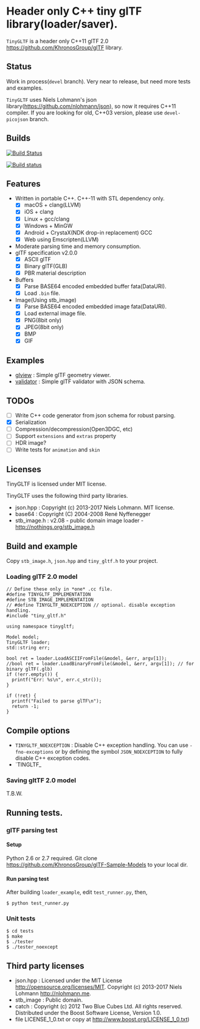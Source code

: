# Header only C++ tiny glTF library(loader/saver).

`TinyGLTF` is a header only C++11 glTF 2.0 https://github.com/KhronosGroup/glTF library.

## Status

Work in process(`devel` branch). Very near to release, but need more tests and examples.

`TinyGLTF` uses Niels Lohmann's json library(https://github.com/nlohmann/json), so now it requires C++11 compiler.
If you are looking for old, C++03 version, please use `devel-picojson` branch.  

## Builds

[![Build Status](https://travis-ci.org/syoyo/tinygltf.svg?branch=devel)](https://travis-ci.org/syoyo/tinygltf)

[![Build status](https://ci.appveyor.com/api/projects/status/warngenu9wjjhlm8?svg=true)](https://ci.appveyor.com/project/syoyo/tinygltf)

## Features

* Written in portable C++. C++-11 with STL dependency only.
  * [x] macOS + clang(LLVM)
  * [x] iOS + clang
  * [x] Linux + gcc/clang
  * [x] Windows + MinGW
  * [x] Android + CrystaX(NDK drop-in replacement) GCC
  * [x] Web using Emscripten(LLVM)
* Moderate parsing time and memory consumption.
* glTF specification v2.0.0
  * [x] ASCII glTF
  * [x] Binary glTF(GLB)
  * [x] PBR material description
* Buffers
  * [x] Parse BASE64 encoded embedded buffer fata(DataURI).
  * [x] Load `.bin` file.
* Image(Using stb_image)
  * [x] Parse BASE64 encoded embedded image fata(DataURI).
  * [x] Load external image file.
  * [x] PNG(8bit only)
  * [x] JPEG(8bit only)
  * [x] BMP
  * [x] GIF

## Examples

* [glview](examples/glview) : Simple glTF geometry viewer.
* [validator](examples/validator) : Simple glTF validator with JSON schema.

## TODOs

* [ ] Write C++ code generator from json schema for robust parsing.
* [x] Serialization
* [ ] Compression/decompression(Open3DGC, etc)
* [ ] Support `extensions` and `extras` property
* [ ] HDR image?
* [ ] Write tests for `animation` and `skin` 

## Licenses

TinyGLTF is licensed under MIT license.

TinyGLTF uses the following third party libraries.

* json.hpp : Copyright (c) 2013-2017 Niels Lohmann. MIT license.
* base64 : Copyright (C) 2004-2008 René Nyffenegger
* stb_image.h : v2.08 - public domain image loader - http://nothings.org/stb_image.h


## Build and example

Copy `stb_image.h`, `json.hpp` and `tiny_gltf.h` to your project.

### Loading glTF 2.0 model

```
// Define these only in *one* .cc file.
#define TINYGLTF_IMPLEMENTATION
#define STB_IMAGE_IMPLEMENTATION
// #define TINYGLTF_NOEXCEPTION // optional. disable exception handling.
#include "tiny_gltf.h"

using namespace tinygltf;

Model model; 
TinyGLTF loader;
std::string err;
  
bool ret = loader.LoadASCIIFromFile(&model, &err, argv[1]);
//bool ret = loader.LoadBinaryFromFile(&model, &err, argv[1]); // for binary glTF(.glb) 
if (!err.empty()) {
  printf("Err: %s\n", err.c_str());
}

if (!ret) {
  printf("Failed to parse glTF\n");
  return -1;
}
```

## Compile options

* `TINYGLTF_NOEXCEPTION` : Disable C++ exception handling. You can use `-fno-exceptions` or by defining the symbol `JSON_NOEXCEPTION` to fully disable C++ exception codes.
* `TINGLTF_

### Saving gltTF 2.0 model

T.B.W.

## Running tests.

### glTF parsing test

#### Setup

Python 2.6 or 2.7 required.
Git clone https://github.com/KhronosGroup/glTF-Sample-Models to your local dir.

#### Run parsing test

After building `loader_example`, edit `test_runner.py`, then,

    $ python test_runner.py

### Unit tests

```
$ cd tests
$ make
$ ./tester
$ ./tester_noexcept
```

## Third party licenses

* json.hpp : Licensed under the MIT License <http://opensource.org/licenses/MIT>. Copyright (c) 2013-2017 Niels Lohmann <http://nlohmann.me>.
* stb_image : Public domain.
* catch : Copyright (c) 2012 Two Blue Cubes Ltd. All rights reserved. Distributed under the Boost Software License, Version 1.0.
 *  file LICENSE_1_0.txt or copy at http://www.boost.org/LICENSE_1_0.txt)
